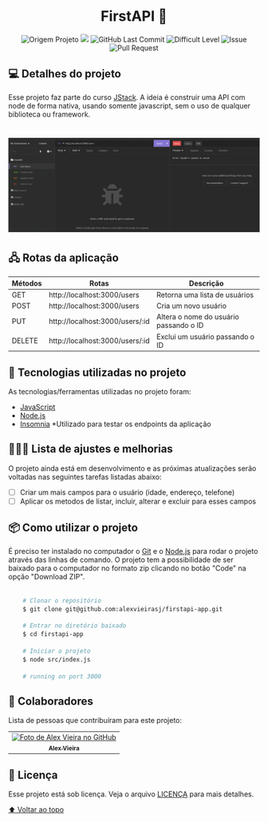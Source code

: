 <h1 id="title" align="center">
  FirstAPI 🥇
</h1>

<p align="center">
    <img alt="Origem Projeto" src="https://img.shields.io/badge/Project-Course-informational">
    <img src="https://img.shields.io/badge/Course-JStack-brightgreen"></img>
    <img alt="GitHub Last Commit" src="https://img.shields.io/github/last-commit/alexvieirasj/firstapi-app">
    <img alt="Difficult Level" src="https://img.shields.io/badge/level-medium-yellow">
    <img alt="Issue" src="https://img.shields.io/bitbucket/issues/alexvieirasj/firstapi-app?style=critical">
    <img alt="Pull Request" src="https://img.shields.io/bitbucket/pr-raw/alexvieirasj/firstapi-app?style=critical">
</p>

## 💻 Detalhes do projeto

Esse projeto faz parte do curso [JStack](https://jstack.com.br/). A ideia é construir uma API com node de forma nativa, usando somente javascript, sem o uso de qualquer biblioteca ou framework.

<h1 align="center">
    <img alt="Capa Projeto" title="CapaProjeto" src="./demonstracao-aplicacao.gif" />
</h1>

## 🖧 Rotas da aplicação

| Métodos | Rotas | Descrição |
|---------|-------|-----------|
| GET    | http://localhost:3000/users     | Retorna uma lista de usuários          |
| POST   | http://localhost:3000/users     | Cria um novo usuário                   |
| PUT    | http://localhost:3000/users/:id | Altera o nome do usuário passando o ID |
| DELETE | http://localhost:3000/users/:id | Exclui um usuário passando o ID        |

## :rocket: Tecnologias utilizadas no projeto

As tecnologias/ferramentas utilizadas no projeto foram:

- [JavaScript](https://developer.mozilla.org/en-US/docs/Web/JavaScript)
- [Node.js](https://nodejs.org/)
- [Insomnia](https://insomnia.rest/) *Utilizado para testar os endpoints da aplicação

## 👨🏻‍💻 Lista de ajustes e melhorias

O projeto ainda está em desenvolvimento e as próximas atualizações serão voltadas nas seguintes tarefas listadas abaixo:

- [ ] Criar um mais campos para o usuário (idade, endereço, telefone)
- [ ] Aplicar os metodos de listar, incluir, alterar e excluir para esses campos

## :package: Como utilizar o projeto

É preciso ter instalado no computador o [Git](https://git-scm.com) e o [Node.js](https://nodejs.org/) para rodar o projeto através das linhas de comando. O projeto tem a possibilidade de ser baixado para o computador no formato zip clicando no botão "Code" na opção "Download ZIP".

```bash

    # Clonar o repositório
    $ git clone git@github.com:alexvieirasj/firstapi-app.git

    # Entrar no diretório baixado
    $ cd firstapi-app

    # Iniciar o projeto
    $ node src/index.js 
    
    # running on port 3000 
```

## 🤝 Colaboradores

Lista de pessoas que contribuíram para este projeto:

<table>
  <tr>
    <td align="center">
      <a href="#">
        <img src="https://avatars.githubusercontent.com/u/23263907" width="100px;" alt="Foto de Alex Vieira no GitHub"/><br>
        <sub>
          <b>Alex Vieira</b>
        </sub>
      </a>
    </td>
  </tr>
</table>

## 📝 Licença

Esse projeto está sob licença. Veja o arquivo [LICENÇA](LICENSE) para mais detalhes.

[⬆ Voltar ao topo](#title)

